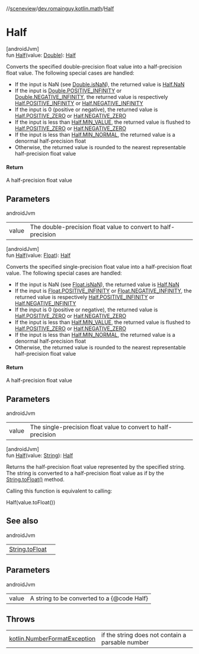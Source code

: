 //[sceneview](../../index.md)/[dev.romainguy.kotlin.math](index.md)/[Half](-half.md)

# Half

[androidJvm]\
fun [Half](-half.md)(value: [Double](https://kotlinlang.org/api/latest/jvm/stdlib/kotlin/-double/index.html)): [Half](-half/index.md)

Converts the specified double-precision float value into a half-precision float value. The following special cases are handled:

- 
   If the input is NaN (see [Double.isNaN](https://kotlinlang.org/api/latest/jvm/stdlib/kotlin/index.html)), the returned value is [Half.NaN](-half/-companion/-na-n.md)
- 
   If the input is [Double.POSITIVE_INFINITY](https://kotlinlang.org/api/latest/jvm/stdlib/kotlin/-double/-p-o-s-i-t-i-v-e_-i-n-f-i-n-i-t-y.html) or [Double.NEGATIVE_INFINITY](https://kotlinlang.org/api/latest/jvm/stdlib/kotlin/-double/-n-e-g-a-t-i-v-e_-i-n-f-i-n-i-t-y.html), the returned value is respectively [Half.POSITIVE_INFINITY](-half/-companion/-p-o-s-i-t-i-v-e_-i-n-f-i-n-i-t-y.md) or [Half.NEGATIVE_INFINITY](-half/-companion/-n-e-g-a-t-i-v-e_-i-n-f-i-n-i-t-y.md)
- 
   If the input is 0 (positive or negative), the returned value is [Half.POSITIVE_ZERO](-half/-companion/-p-o-s-i-t-i-v-e_-z-e-r-o.md) or [Half.NEGATIVE_ZERO](-half/-companion/-n-e-g-a-t-i-v-e_-z-e-r-o.md)
- 
   If the input is less than [Half.MIN_VALUE](-half/-companion/-m-i-n_-v-a-l-u-e.md), the returned value is flushed to [Half.POSITIVE_ZERO](-half/-companion/-p-o-s-i-t-i-v-e_-z-e-r-o.md) or [Half.NEGATIVE_ZERO](-half/-companion/-n-e-g-a-t-i-v-e_-z-e-r-o.md)
- 
   If the input is less than [Half.MIN_NORMAL](-half/-companion/-m-i-n_-n-o-r-m-a-l.md), the returned value is a denormal half-precision float
- 
   Otherwise, the returned value is rounded to the nearest representable half-precision float value

#### Return

A half-precision float value

## Parameters

androidJvm

| | |
|---|---|
| value | The double-precision float value to convert to half-precision |

[androidJvm]\
fun [Half](-half.md)(value: [Float](https://kotlinlang.org/api/latest/jvm/stdlib/kotlin/-float/index.html)): [Half](-half/index.md)

Converts the specified single-precision float value into a half-precision float value. The following special cases are handled:

- 
   If the input is NaN (see [Float.isNaN](https://kotlinlang.org/api/latest/jvm/stdlib/kotlin/index.html)), the returned value is [Half.NaN](-half/-companion/-na-n.md)
- 
   If the input is [Float.POSITIVE_INFINITY](https://kotlinlang.org/api/latest/jvm/stdlib/kotlin/-float/-p-o-s-i-t-i-v-e_-i-n-f-i-n-i-t-y.html) or [Float.NEGATIVE_INFINITY](https://kotlinlang.org/api/latest/jvm/stdlib/kotlin/-float/-n-e-g-a-t-i-v-e_-i-n-f-i-n-i-t-y.html), the returned value is respectively [Half.POSITIVE_INFINITY](-half/-companion/-p-o-s-i-t-i-v-e_-i-n-f-i-n-i-t-y.md) or [Half.NEGATIVE_INFINITY](-half/-companion/-n-e-g-a-t-i-v-e_-i-n-f-i-n-i-t-y.md)
- 
   If the input is 0 (positive or negative), the returned value is [Half.POSITIVE_ZERO](-half/-companion/-p-o-s-i-t-i-v-e_-z-e-r-o.md) or [Half.NEGATIVE_ZERO](-half/-companion/-n-e-g-a-t-i-v-e_-z-e-r-o.md)
- 
   If the input is less than [Half.MIN_VALUE](-half/-companion/-m-i-n_-v-a-l-u-e.md), the returned value is flushed to [Half.POSITIVE_ZERO](-half/-companion/-p-o-s-i-t-i-v-e_-z-e-r-o.md) or [Half.NEGATIVE_ZERO](-half/-companion/-n-e-g-a-t-i-v-e_-z-e-r-o.md)
- 
   If the input is less than [Half.MIN_NORMAL](-half/-companion/-m-i-n_-n-o-r-m-a-l.md), the returned value is a denormal half-precision float
- 
   Otherwise, the returned value is rounded to the nearest representable half-precision float value

#### Return

A half-precision float value

## Parameters

androidJvm

| | |
|---|---|
| value | The single-precision float value to convert to half-precision |

[androidJvm]\
fun [Half](-half.md)(value: [String](https://kotlinlang.org/api/latest/jvm/stdlib/kotlin/-string/index.html)): [Half](-half/index.md)

Returns the half-precision float value represented by the specified string. The string is converted to a half-precision float value as if by the [String.toFloat()](https://kotlinlang.org/api/latest/jvm/stdlib/kotlin/-string/index.html) method.</p>

Calling this function is equivalent to calling:

Half(value.toFloat())

## See also

androidJvm

| | |
|---|---|
| [String.toFloat](https://kotlinlang.org/api/latest/jvm/stdlib/kotlin.text/index.html) |  |

## Parameters

androidJvm

| | |
|---|---|
| value | A string to be converted to a {@code Half} |

## Throws

| | |
|---|---|
| [kotlin.NumberFormatException](https://kotlinlang.org/api/latest/jvm/stdlib/kotlin/-number-format-exception/index.html) | if the string does not contain a parsable number |
